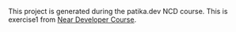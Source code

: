 This project is generated during the patika.dev NCD course.
This is exercise1 from [Near Developer Course](https://app.patika.dev/courses/near-developer-course/practice-II-First-three-tasks).
